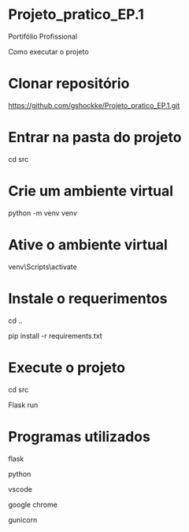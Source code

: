 # Projeto_pratico_EP.1
Portifólio Profissional

Como executar o projeto

# Clonar repositório
https://github.com/gshockke/Projeto_pratico_EP.1.git

# Entrar na pasta do projeto
cd src

# Crie um ambiente virtual
python -m venv venv

# Ative o ambiente virtual
venv\Scripts\activate

# Instale o requerimentos
cd ..

pip install -r requirements.txt

# Execute o projeto
cd src

Flask run

# Programas utilizados

flask

python

vscode

google chrome

gunicorn

